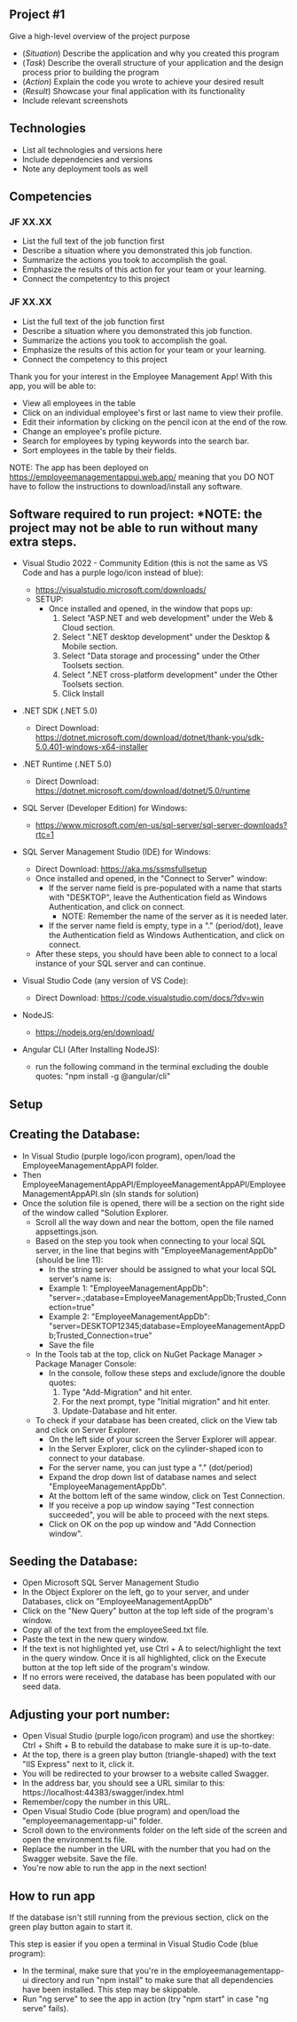 ## Project #1
Give a high-level overview of the project purpose
- (*Situation*) Describe the application and why you created this program
- (*Task*) Describe the overall structure of your application and the design process prior to building the program
- (*Action*) Explain the code you wrote to achieve your desired result
- (*Result*) Showcase your final application with its functionality
- Include relevant screenshots

## Technologies
- List all technologies and versions here
- Include dependencies and versions
- Note any deployment tools as well

## Competencies
### JF XX.XX
- List the full text of the job function first
- Describe a situation where you demonstrated this job function.
- Summarize the actions you took to accomplish the goal. 
- Emphasize the results of this action for your team or your learning. 
- Connect the competentcy to this project

### JF XX.XX
- List the full text of the job function first
- Describe a situation where you demonstrated  this job function.
- Summarize the actions you took to accomplish the goal. 
- Emphasize the results of this action for your team or your learning. 
- Connect the competency to this project

Thank you for your interest in the Employee Management App!
With this app, you will be able to:
- View all employees in the table
- Click on an individual employee's first or last name to view their profile.
- Edit their information by clicking on the pencil icon at the end of the row.
- Change an employee's profile picture.
- Search for employees by typing keywords into the search bar.
- Sort employees in the table by their fields.

NOTE: The app has been deployed on https://employeemanagementappui.web.app/ meaning that you DO NOT
have to follow the instructions to download/install any software.

Software required to run project:
*NOTE: the project may not be able to run without many extra steps. 
-------------------------------------

- Visual Studio 2022 - Community Edition (this is not the same as VS Code and has a purple logo/icon instead of blue): 
	+ https://visualstudio.microsoft.com/downloads/
	+ SETUP: 
		- Once installed and opened, in the window that pops up: 
			1) Select "ASP.NET and web development" under the Web & Cloud section.
			2) Select ".NET desktop development" under the Desktop & Mobile section.
			3) Select "Data storage and processing" under the Other Toolsets section.
			4) Select ".NET cross-platform development" under the Other Toolsets section.
			5) Click Install

- .NET SDK (.NET 5.0) 
	+ Direct Download: https://dotnet.microsoft.com/download/dotnet/thank-you/sdk-5.0.401-windows-x64-installer

- .NET Runtime (.NET 5.0) 
	+ Direct Download: https://dotnet.microsoft.com/download/dotnet/5.0/runtime

- SQL Server (Developer Edition) for Windows: 
	+ https://www.microsoft.com/en-us/sql-server/sql-server-downloads?rtc=1

- SQL Server Management Studio (IDE) for Windows:
	+ Direct Download: https://aka.ms/ssmsfullsetup
	+ Once installed and opened, in the "Connect to Server" window:
		- If the server name field is pre-populated with a name that starts with "DESKTOP", leave the Authentication field as Windows Authentication, and click on connect.
			+ NOTE: Remember the name of the server as it is needed later.
		- If the server name field is empty, type in a "." (period/dot), leave the Authentication field as Windows Authentication, and click on connect.
	+ After these steps, you should have been able to connect to a local instance of your SQL server and can continue.

- Visual Studio Code (any version of VS Code):
	+ Direct Download: https://code.visualstudio.com/docs/?dv=win

- NodeJS:
	+ https://nodejs.org/en/download/

- Angular CLI (After Installing NodeJS):
	+ run the following command in the terminal excluding the double quotes: "npm install -g @angular/cli"


Setup 
-----------------------

Creating the Database:
------------------------
- In Visual Studio (purple logo/icon program), open/load the EmployeeManagementAppAPI folder.
- Then EmployeeManagementAppAPI/EmployeeManagementAppAPI/EmployeeManagementAppAPI.sln (sln stands for solution)
- Once the solution file is opened, there will be a section on the right side of the window called "Solution Explorer.
	+ Scroll all the way down and near the bottom, open the file named appsettings.json.
	+ Based on the step you took when connecting to your local SQL server, in the line that begins with "EmployeeManagementAppDb" (should be line 11):
		- In the string server should be assigned to what your local SQL server's name is:
		- Example 1: "EmployeeManagementAppDb": "server=.;database=EmployeeManagementAppDb;Trusted_Connection=true"
		- Example 2: "EmployeeManagementAppDb": "server=DESKTOP12345;database=EmployeeManagementAppDb;Trusted_Connection=true"
		- Save the file
	+ In the Tools tab at the top, click on NuGet Package Manager > Package Manager Console:
		- In the console, follow these steps and exclude/ignore the double quotes:
			1) Type "Add-Migration" and hit enter.
			2) For the next prompt, type "Initial migration" and hit enter.
			3) Update-Database and hit enter.
	+ To check if your database has been created, click on the View tab and click on Server Explorer.
		- On the left side of your screen the Server Explorer will appear.
		- In the Server Explorer, click on the cylinder-shaped icon to connect to your database.
		- For the server name, you can just type a "." (dot/period)
		- Expand the drop down list of database names and select "EmployeeManagementAppDb".
		- At the bottom left of the same window, click on Test Connection.
		- If you receive a pop up window saying "Test connection succeeded", you will be able to proceed with the next steps.
		- Click on OK on the pop up window and "Add Connection window".


Seeding the Database:
-----------------------
- Open Microsoft SQL Server Management Studio
- In the Object Explorer on the left, go to your server, and under Databases, click on "EmployeeManagementAppDb"
- Click on the "New Query" button at the top left side of the program's window.
- Copy all of the text from the employeeSeed.txt file.
- Paste the text in the new query window.
- If the text is not highlighted yet, use Ctrl + A to select/highlight the text in the query window.
Once it is all highlighted, click on the Execute button at the top left side of the program's window.
- If no errors were received, the database has been populated with our seed data.


Adjusting your port number:
----------------------------
- Open Visual Studio (purple logo/icon program) and use the shortkey: Ctrl + Shift + B to rebuild the database to 
make sure it is up-to-date.
- At the top, there is a green play button (triangle-shaped) with the text "IIS Express" next to it, click it.
- You will be redirected to your browser to a website called Swagger.
- In the address bar, you should see a URL similar to this: https://localhost:44383/swagger/index.html
- Remember/copy the number in this URL.
- Open Visual Studio Code (blue program) and open/load the "employeemanagementapp-ui" folder.
- Scroll down to the environments folder on the left side of the screen and open the environment.ts file.
- Replace the number in the URL with the number that you had on the Swagger website. Save the file.
- You're now able to run the app in the next section!


How to run app
---------------
If the database isn't still running from the previous section, click on the green play button again to start it.

This step is easier if you open a terminal in Visual Studio Code (blue program):
- In the terminal, make sure that you're in the employeemanagementapp-ui directory and run "npm install" to 
make sure that all dependencies have been installed. This step may be skippable.
- Run "ng serve" to see the app in action (try "npm start" in case "ng serve" fails).


